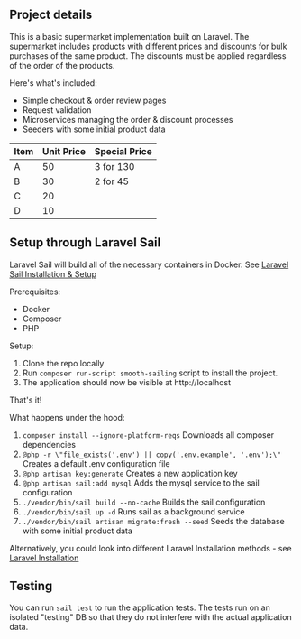 ## Project details

This is a basic supermarket implementation built on Laravel.
The supermarket includes products with different prices and discounts for bulk purchases of the same product.
The discounts must be applied regardless of the order of the products.

Here's what's included:
- Simple checkout & order review pages
- Request validation
- Microservices managing the order & discount processes
- Seeders with some initial product data

| Item | Unit Price | Special Price |
|------|------------|---------------|
| A    | 50         | 3 for 130     |
| B    | 30         | 2 for 45      |
| C    | 20         |               |
| D    | 10         |               |

## Setup through Laravel Sail
Laravel Sail will build all of the necessary containers in Docker. See [Laravel Sail Installation & Setup](https://laravel.com/docs/10.x/sail#installation)

Prerequisites:
- Docker
- Composer
- PHP

Setup:
1. Clone the repo locally
2. Run `composer run-script smooth-sailing` script to install the project.
3. The application should now be visible at http://localhost

That's it!

What happens under the hood:
1. `composer install --ignore-platform-reqs` Downloads all composer dependencies
2. `@php -r \"file_exists('.env') || copy('.env.example', '.env');\"` Creates a default .env configuration file
3. `@php artisan key:generate` Creates a new application key
4. `@php artisan sail:add mysql` Adds the mysql service to the sail configuration
5. `./vendor/bin/sail build --no-cache` Builds the sail configuration
6. `./vendor/bin/sail up -d` Runs sail as a background service
7. `./vendor/bin/sail artisan migrate:fresh --seed` Seeds the database with some initial product data

Alternatively, you could look into different Laravel Installation methods - see [Laravel Installation](https://laravel.com/docs/10.x/installation)

## Testing

You can run `sail test` to run the application tests.
The tests run on an isolated "testing" DB so that they do not interfere with the actual application data.
